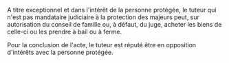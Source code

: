 A titre exceptionnel et dans l'intérêt de la personne protégée, le tuteur qui n'est pas mandataire judiciaire à la protection des majeurs peut, sur autorisation du conseil de famille ou, à défaut, du juge, acheter les biens de celle-ci ou les prendre à bail ou à ferme.

Pour la conclusion de l'acte, le tuteur est réputé être en opposition d'intérêts avec la personne protégée.
